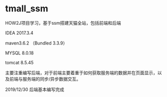# tmall_ssm


HOW2J项目学习，基于ssm搭建天猫全站，包括前端和后端

IDEA 2017.3.4

maven3.6.2 （Bundled 3.3.9）

MYSQL 8.0.18

tomcat 8.5.45

主要注重编写后端，对于前端主要着重于如何获取服务端的数据并在页面显示，以及前端与服务端的同步/异步数据交互。

2019/12/30
后端基本编写完成


